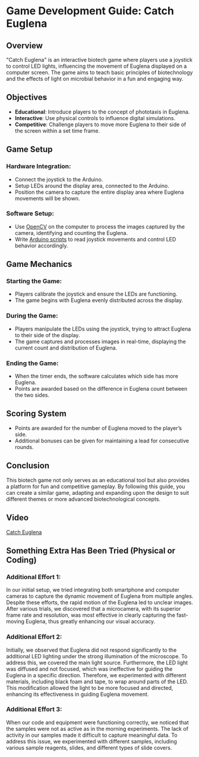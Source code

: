 # Game Development Guide: Catch Euglena

## Overview
"Catch Euglena" is an interactive biotech game where players use a joystick to control LED lights, influencing the movement of Euglena displayed on a computer screen. The game aims to teach basic principles of biotechnology and the effects of light on microbial behavior in a fun and engaging way.

## Objectives
- **Educational**: Introduce players to the concept of phototaxis in Euglena.
- **Interactive**: Use physical controls to influence digital simulations.
- **Competitive**: Challenge players to move more Euglena to their side of the screen within a set time frame.

## Game Setup

### Hardware Integration:
- Connect the joystick to the Arduino.
- Setup LEDs around the display area, connected to the Arduino.
- Position the camera to capture the entire display area where Euglena movements will be shown.

### Software Setup:
- Use [OpenCV](https://github.com/Tikii0617/-Bacteria-Battle/blob/main/Game.py.py) on the computer to process the images captured by the camera, identifying and counting the Euglena.
- Write [Arduino scripts](https://github.com/Tikii0617/-Bacteria-Battle/blob/main/Game.py.py) to read joystick movements and control LED behavior accordingly.

## Game Mechanics

### Starting the Game:
- Players calibrate the joystick and ensure the LEDs are functioning.
- The game begins with Euglena evenly distributed across the display.

### During the Game:
- Players manipulate the LEDs using the joystick, trying to attract Euglena to their side of the display.
- The game captures and processes images in real-time, displaying the current count and distribution of Euglena.

### Ending the Game:
- When the timer ends, the software calculates which side has more Euglena.
- Points are awarded based on the difference in Euglena count between the two sides.

## Scoring System
- Points are awarded for the number of Euglena moved to the player’s side.
- Additional bonuses can be given for maintaining a lead for consecutive rounds.

## Conclusion
This biotech game not only serves as an educational tool but also provides a platform for fun and competitive gameplay. By following this guide, you can create a similar game, adapting and expanding upon the design to suit different themes or more advanced biotechnological concepts.

## Video
[Catch Euglena](https://github.com/Tikii0617/-Bacteria-Battle/blob/main/VIDEO.mp4)


## Something Extra Has Been Tried (Physical or Coding)

### Additional Effort 1:
In our initial setup, we tried integrating both smartphone and computer cameras to capture the dynamic movement of Euglena from multiple angles. Despite these efforts, the rapid motion of the Euglena led to unclear images. After various trials, we discovered that a microcamera, with its superior frame rate and resolution, was most effective in clearly capturing the fast-moving Euglena, thus greatly enhancing our visual accuracy.

### Additional Effort 2:
Initially, we observed that Euglena did not respond significantly to the additional LED lighting under the strong illumination of the microscope. To address this, we covered the main light source. Furthermore, the LED light was diffused and not focused, which was ineffective for guiding the Euglena in a specific direction. Therefore, we experimented with different materials, including black foam and tape, to wrap around parts of the LED. This modification allowed the light to be more focused and directed, enhancing its effectiveness in guiding Euglena movement.

### Additional Effort 3:
When our code and equipment were functioning correctly, we noticed that the samples were not as active as in the morning experiments. The lack of activity in our samples made it difficult to capture meaningful data. To address this issue, we experimented with different samples, including various sample reagents, slides, and different types of slide covers.
